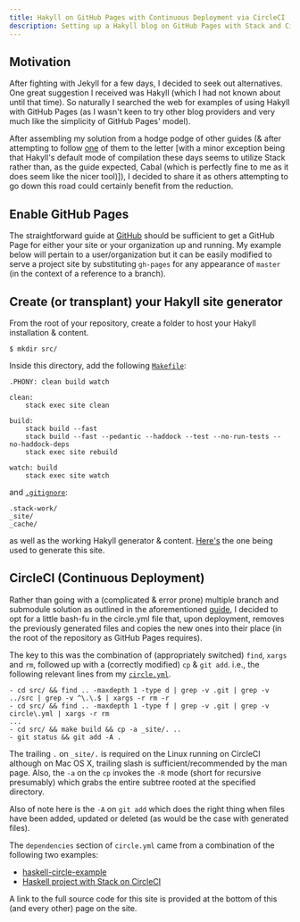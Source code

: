 ```yaml
---
title: Hakyll on GitHub Pages with Continuous Deployment via CircleCI
description: Setting up a Hakyll blog on GitHub Pages with Stack and CircleCI
---
```


## Motivation ##

After fighting with Jekyll for a few days, I decided to seek out alternatives.
One great suggestion I received was Hakyll (which I had not known about until
that time). So naturally I searched the web for examples of using Hakyll with
GitHub Pages (as I wasn't keen to try other blog providers and very much like the
simplicity of GitHub Pages' model).

After assembling my solution from a hodge podge of other guides (& after
attempting to follow [one](https://www.stackbuilders.com/news/dr-hakyll-create-a-github-page-with-hakyll-and-circleci)
of them to the letter [with a minor exception being
that Hakyll's default mode of compilation these days seems to utilize Stack
rather than, as the guide expected, Cabal (which is perfectly fine to me as it does seem like the
nicer tool)]), I decided to share it as others
attempting to go down this road could certainly benefit from the reduction.

## Enable GitHub Pages ##

The straightforward guide at [GitHub](https://pages.github.com/)
should be sufficient to get a GitHub Page for either your site or your organization
up and running. My example below will pertain to a user/organization but it can be
easily modified to serve a project site by substituting `gh-pages` for any
appearance of `master` (in the context of a reference to a branch).

## Create (or transplant) your Hakyll site generator

From the root of your repository, create a folder to host your Hakyll
installation & content.

```
$ mkdir src/
```

Inside this directory, add the following [`Makefile`](https://github.com/johanatan/johanatan.github.io/blob/master/src/Makefile):

```
.PHONY: clean build watch

clean:
	stack exec site clean

build:
	stack build --fast
	stack build --fast --pedantic --haddock --test --no-run-tests --no-haddock-deps
	stack exec site rebuild

watch: build
	stack exec site watch
```

and [`.gitignore`](https://github.com/johanatan/johanatan.github.io/blob/master/src/.gitignore):
```
.stack-work/
_site/
_cache/
```

as well as the working Hakyll generator & content.
[Here's](https://github.com/johanatan/johanatan.github.io/tree/master/src)
the one being used to generate this site. 

## CircleCI (Continuous Deployment)

Rather than going with a (complicated & error prone) multiple branch and submodule
solution as outlined in the aforementioned [guide](https://www.stackbuilders.com/news/dr-hakyll-create-a-github-page-with-hakyll-and-circleci), I decided to opt for a little
bash-fu in the circle.yml file that, upon deployment, removes the previously generated
files and copies the new ones into their place (in the root of the repository as
GitHub Pages requires).

The key to this was the combination of (appropriately switched) `find`, `xargs` and
`rm`, followed up with a (correctly modified) `cp` & `git add`. i.e., the following
relevant lines from my [`circle.yml`](https://github.com/johanatan/johanatan.github.io/blob/master/circle.yml).

```
- cd src/ && find .. -maxdepth 1 -type d | grep -v .git | grep -v ../src | grep -v ^\.\.$ | xargs -r rm -r
- cd src/ && find .. -maxdepth 1 -type f | grep -v .git | grep -v circle\.yml | xargs -r rm
...
- cd src/ && make build && cp -a _site/. ..
- git status && git add -A .

```

The trailing `.` on `_site/.` is required on the Linux running on CircleCI although on
Mac OS X, trailing slash is sufficient/recommended by the man page. Also, the `-a` on
the `cp` invokes the `-R` mode (short for recursive presumably) which grabs the entire
subtree rooted at the specified directory.

Also of note here is the `-A` on `git add` which does the right thing when files have
been added, updated or deleted (as would be the case with generated files).

The `dependencies` section of `circle.yml` came from a combination of the following
two examples:

* [haskell-circle-example](https://github.com/begriffs/haskell-circle-example/blob/master/circle.yml)
* [Haskell project with Stack on CircleCI](https://gist.github.com/dbp/bef96402ea07001dfed2)

A link to the full source code for this site is provided at the bottom of this (and every other)
page on the site.
